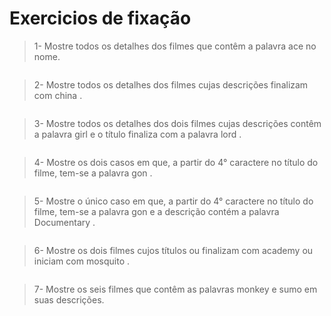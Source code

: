 # Exercicios de fixação

> 1- Mostre todos os detalhes dos filmes que contêm a palavra ace no nome.

```console

```

> 2- Mostre todos os detalhes dos filmes cujas descrições finalizam com china .

```console

```

> 3- Mostre todos os detalhes dos dois filmes cujas descrições contêm a palavra girl e o título finaliza com a palavra lord .

```console

```

> 4- Mostre os dois casos em que, a partir do 4° caractere no título do filme, tem-se a palavra gon .

```console

```

> 5- Mostre o único caso em que, a partir do 4° caractere no título do filme, tem-se a palavra gon e a descrição contém a palavra Documentary .

```console

```

> 6- Mostre os dois filmes cujos títulos ou finalizam com academy ou iniciam com mosquito .

```console

```

> 7- Mostre os seis filmes que contêm as palavras monkey e sumo em suas descrições.

```console

```
